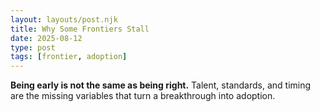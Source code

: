 ```yaml
---
layout: layouts/post.njk
title: Why Some Frontiers Stall
date: 2025-08-12
type: post
tags: [frontier, adoption]
---
```


**Being early is not the same as being right.** Talent, standards, and timing are the missing variables that turn a breakthrough into adoption.
